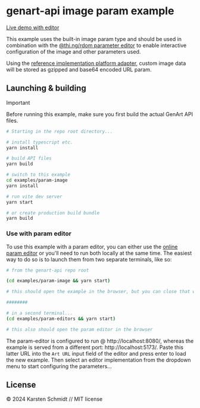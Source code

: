 # genart-api image param example

[Live demo with editor](https://demo.thi.ng/genart-api/param-editors/?url=https://demo.thi.ng/genart-api/param-image/)

This example uses the built-in image param type and should be used in
combination with the [@thi.ng/rdom parameter
editor](https://github.com/thi-ng/genart-api/tree/main/examples/param-editors)
to enable interactive configuration of the image and other parameters used.

Using the [reference implementation platform
adapter](https://github.com/thi-ng/genart-api/blob/main/src/adapters/urlparams.ts),
custom image data will be stored as gzipped and base64 encoded URL param.

## Launching & building

> [!IMPORTANT]
> Before running this example, make sure you first build the actual GenArt API
> files.

```bash
# Starting in the repo root directory...

# install typescript etc.
yarn install

# build API files
yarn build

# switch to this example
cd examples/param-image
yarn install

# run vite dev server
yarn start

# or create production build bundle
yarn build
```

### Use with param editor

To use this example with a param editor, you can either use the [online param
editor](https://demo.thi.ng/genart-api/param-editors/) or you'll need to run
both locally at the same time. The easiest way to do so is to launch them from
two separate terminals, like so:

```bash
# from the genart-api repo root

(cd examples/param-image && yarn start)

# this should open the example in the browser, but you can close that window again...

########

# in a second terminal...
(cd examples/param-editors && yarn start)

# this also should open the param editor in the browser
```

The param-editor is configured to run @ http://localhost:8080/, whereas the
example is served from a different port: http://localhost:5173/. Paste this
latter URL into the `Art URL` input field of the editor and press enter to load
the new example. Then select an editor implementation from the dropdown menu to
start configuring the parameters...

## License

&copy; 2024 Karsten Schmidt // MIT license
